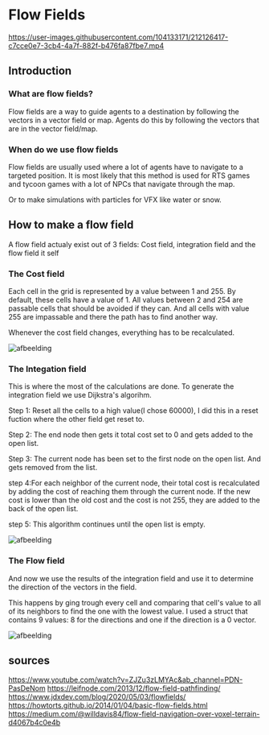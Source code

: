 # Flow Fields


https://user-images.githubusercontent.com/104133171/212126417-c7cce0e7-3cb4-4a7f-882f-b476fa87fbe7.mp4


## Introduction
### What are flow fields?
Flow fields are a way to guide agents to a destination by following the vectors in a vector field or map.
Agents do this by following the vectors that are in the vector field/map.

### When do we use flow fields
Flow fields are usually used where a lot of agents have to navigate to a targeted position. 
It is most likely that this method is used for RTS games and tycoon games with a lot of NPCs that navigate through the map.

Or to make simulations with particles for VFX like water or snow.

## How to make a flow field
A flow field actualy exist out of 3 fields:
Cost field, integration field and the flow field it self

### The Cost field
Each cell in the grid is represented by a value between 1 and 255. 
By default, these cells have a value of 1. 
All values between 2 and 254 are passable cells that should be avoided if they can. 
And all cells with value 255 are impassable and there the path has to find another way. 

Whenever the cost field changes, everything has to be recalculated.

![afbeelding](https://user-images.githubusercontent.com/104133171/212130350-da925236-d533-41dd-9e6b-b27f0b7408af.png)

### The Integation field
This is where the most of the calculations are done.
To generate the integration field we use Dijkstra's algorihm.

Step 1: Reset all the cells to a high value(I chose 60000), I did this in a reset fuction where the other field get reset to. 

Step 2: The end node then gets it total cost set to 0 and gets added to the open list.

Step 3: The current node has been set to the first node on the open list. And gets removed from the list.

step 4:For each neighbor of the current node, their total cost is recalculated by adding the cost of reaching them through the current node. If the new cost is lower than the old cost and the cost is not 255, they are added to the back of the open list.

step 5: This algorithm continues until the open list is empty.

![afbeelding](https://user-images.githubusercontent.com/104133171/212133332-79afede5-42d2-4aa2-8c39-f88ca18129ec.png)

### The Flow field
And now we use the results of the integration field and use it to determine the direction of the vectors in the field.

This happens by ging trough every cell and comparing that cell's value to all of its neighbors to find the one with the lowest value.
I used a struct that contains 9 values: 8 for the directions and one if the direction is a 0 vector.

![afbeelding](https://user-images.githubusercontent.com/104133171/212134729-7b4fea4f-55a7-4e96-a565-f5541af9b1aa.png)



## sources
https://www.youtube.com/watch?v=ZJZu3zLMYAc&ab_channel=PDN-PasDeNom
https://leifnode.com/2013/12/flow-field-pathfinding/
https://www.jdxdev.com/blog/2020/05/03/flowfields/
https://howtorts.github.io/2014/01/04/basic-flow-fields.html
https://medium.com/@willdavis84/flow-field-navigation-over-voxel-terrain-d4067b4c0e4b
